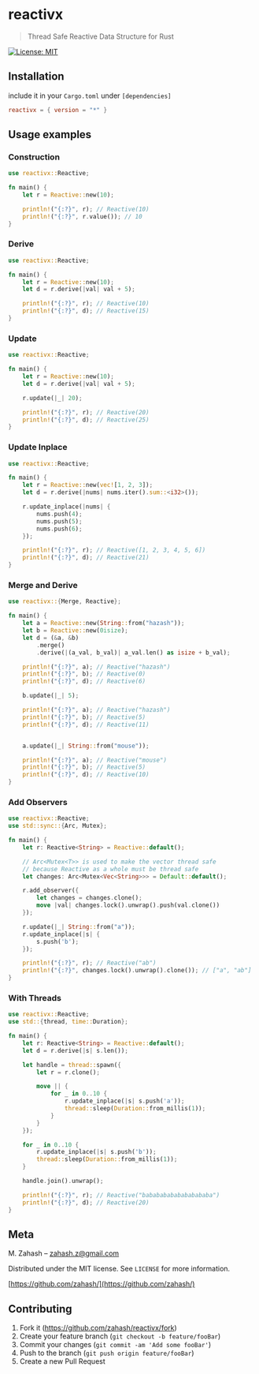 # reactivx

> Thread Safe Reactive Data Structure for Rust

[![License: MIT](https://img.shields.io/badge/License-MIT-yellow.svg)](https://opensource.org/licenses/MIT)

## Installation

include it in your `Cargo.toml` under `[dependencies]`

```toml
reactivx = { version = "*" }
```

## Usage examples

### Construction

```rust
use reactivx::Reactive;

fn main() {
    let r = Reactive::new(10);

    println!("{:?}", r); // Reactive(10)
    println!("{:?}", r.value()); // 10
}
```

### Derive

```rust
use reactivx::Reactive;

fn main() {
    let r = Reactive::new(10);
    let d = r.derive(|val| val + 5);

    println!("{:?}", r); // Reactive(10)
    println!("{:?}", d); // Reactive(15)
}
```

### Update

```rust
use reactivx::Reactive;

fn main() {
    let r = Reactive::new(10);
    let d = r.derive(|val| val + 5);

    r.update(|_| 20);

    println!("{:?}", r); // Reactive(20)
    println!("{:?}", d); // Reactive(25)
}
```

### Update Inplace

```rust
use reactivx::Reactive;

fn main() {
    let r = Reactive::new(vec![1, 2, 3]);
    let d = r.derive(|nums| nums.iter().sum::<i32>());

    r.update_inplace(|nums| {
        nums.push(4);
        nums.push(5);
        nums.push(6);
    });

    println!("{:?}", r); // Reactive([1, 2, 3, 4, 5, 6])
    println!("{:?}", d); // Reactive(21)
}
```

### Merge and Derive

```rust
use reactivx::{Merge, Reactive};

fn main() {
    let a = Reactive::new(String::from("hazash"));
    let b = Reactive::new(0isize);
    let d = (&a, &b)
        .merge()
        .derive(|(a_val, b_val)| a_val.len() as isize + b_val);

    println!("{:?}", a); // Reactive("hazash")
    println!("{:?}", b); // Reactive(0)
    println!("{:?}", d); // Reactive(6)

    b.update(|_| 5);

    println!("{:?}", a); // Reactive("hazash")
    println!("{:?}", b); // Reactive(5)
    println!("{:?}", d); // Reactive(11)


    a.update(|_| String::from("mouse"));

    println!("{:?}", a); // Reactive("mouse")
    println!("{:?}", b); // Reactive(5)
    println!("{:?}", d); // Reactive(10)
}
```

### Add Observers

```rust
use reactivx::Reactive;
use std::sync::{Arc, Mutex};

fn main() {
    let r: Reactive<String> = Reactive::default();

    // Arc<Mutex<T>> is used to make the vector thread safe
    // because Reactive as a whole must be thread safe
    let changes: Arc<Mutex<Vec<String>>> = Default::default();

    r.add_observer({
        let changes = changes.clone();
        move |val| changes.lock().unwrap().push(val.clone())
    });

    r.update(|_| String::from("a"));
    r.update_inplace(|s| {
        s.push('b');
    });

    println!("{:?}", r); // Reactive("ab")
    println!("{:?}", changes.lock().unwrap().clone()); // ["a", "ab"]
}
```

### With Threads

```rust
use reactivx::Reactive;
use std::{thread, time::Duration};

fn main() {
    let r: Reactive<String> = Reactive::default();
    let d = r.derive(|s| s.len());

    let handle = thread::spawn({
        let r = r.clone();

        move || {
            for _ in 0..10 {
                r.update_inplace(|s| s.push('a'));
                thread::sleep(Duration::from_millis(1));
            }
        }
    });

    for _ in 0..10 {
        r.update_inplace(|s| s.push('b'));
        thread::sleep(Duration::from_millis(1));
    }

    handle.join().unwrap();

    println!("{:?}", r); // Reactive("babababababababababa")
    println!("{:?}", d); // Reactive(20)
}
```

## Meta

M. Zahash – zahash.z@gmail.com

Distributed under the MIT license. See `LICENSE` for more information.

[https://github.com/zahash/](https://github.com/zahash/)

## Contributing

1. Fork it (<https://github.com/zahash/reactivx/fork>)
2. Create your feature branch (`git checkout -b feature/fooBar`)
3. Commit your changes (`git commit -am 'Add some fooBar'`)
4. Push to the branch (`git push origin feature/fooBar`)
5. Create a new Pull Request
